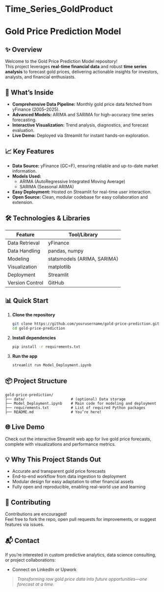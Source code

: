 # Time_Series_GoldProduct
# Gold Price Prediction Model

## ✨ Overview

Welcome to the Gold Price Prediction Model repository!  
This project leverages **real-time financial data** and robust **time series analysis** to forecast gold prices, delivering actionable insights for investors, analysts, and financial enthusiasts.

## 🚀 What’s Inside

- **Comprehensive Data Pipeline:** Monthly gold price data fetched from yFinance (2005–2025).
- **Advanced Models:** ARIMA and SARIMA for high-accuracy time series forecasting.
- **Interactive Visualization:** Trend analysis, diagnostics, and forecast evaluation.
- **Live Demo:** Deployed via Streamlit for instant hands-on exploration.

## 📈 Key Features

- **Data Source:** yFinance (GC=F), ensuring reliable and up-to-date market information.
- **Models Used:** 
  - ARIMA (AutoRegressive Integrated Moving Average)
  - SARIMA (Seasonal ARIMA)
- **Easy Deployment:** Hosted on Streamlit for real-time user interaction.
- **Open Source:** Clean, modular codebase for easy collaboration and extension.

## 🛠️ Technologies & Libraries

| Feature         | Tool/Library               |
|-----------------|---------------------------|
| Data Retrieval  | yFinance                  |
| Data Handling   | pandas, numpy             |
| Modeling        | statsmodels (ARIMA, SARIMA) |
| Visualization   | matplotlib                |
| Deployment      | Streamlit                 |
| Version Control | GitHub                    |

## 📊 Quick Start

1. **Clone the repository**
   ```bash
   git clone https://github.com/yourusername/gold-price-prediction.git
   cd gold-price-prediction
   ```

2. **Install dependencies**
   ```bash
   pip install -r requirements.txt
   ```

3. **Run the app**
   ```bash
   streamlit run Model_Deployment.ipynb
   ```

## 📦 Project Structure

```plaintext
gold-price-prediction/
├── data/                     # (optional) Data storage
├── Model_Deployment.ipynb    # Main code for modeling and deployment
├── requirements.txt          # List of required Python packages
├── README.md                 # You’re here!
```

## 🌐 Live Demo

Check out the interactive Streamlit web app for live gold price forecasts, complete with visualizations and performance metrics.

## 💡 Why This Project Stands Out

- Accurate and transparent gold price forecasts
- End-to-end workflow from data ingestion to deployment
- Modular design for easy adaptation to other financial assets
- Fully open and reproducible, enabling real-world use and learning

## 🤝 Contributing

Contributions are encouraged!  
Feel free to fork the repo, open pull requests for improvements, or suggest features via issues.

## 📬 Contact

If you’re interested in custom predictive analytics, data science consulting, or project collaborations:
- Connect on LinkedIn or Upwork

> *Transforming raw gold price data into future opportunities—one forecast at a time.*

